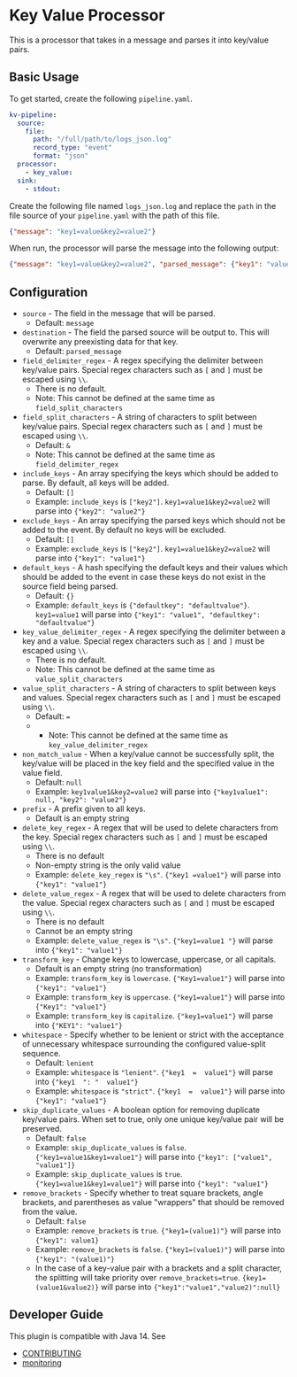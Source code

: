 # Key Value Processor
This is a processor that takes in a message and parses it into key/value pairs.

## Basic Usage
To get started, create the following `pipeline.yaml`.
```yaml
kv-pipeline:
  source:
    file:
      path: "/full/path/to/logs_json.log"
      record_type: "event"
      format: "json"
  processor:
    - key_value:
  sink:
    - stdout:
```

Create the following file named `logs_json.log` and replace the `path` in the file source of your `pipeline.yaml` with the path of this file.

```json
{"message": "key1=value&key2=value2"}
```

When run, the processor will parse the message into the following output:

```json
{"message": "key1=value&key2=value2", "parsed_message": {"key1": "value1", "key2": "value2"}}
```

## Configuration
* `source` - The field in the message that will be parsed. 
  * Default: `message`
* `destination` - The field the parsed source will be output to. This will overwrite any preexisting data for that key.
  * Default: `parsed_message`
* `field_delimiter_regex` - A regex specifying the delimiter between key/value pairs. Special regex characters such as `[` and `]` must be escaped using `\\`.
  * There is no default.
  * Note: This cannot be defined at the same time as `field_split_characters`
* `field_split_characters` - A string of characters to split between key/value pairs. Special regex characters such as `[` and `]` must be escaped using `\\`.
  * Default: `&`
  * Note: This cannot be defined at the same time as `field_delimiter_regex`
* `include_keys` - An array specifying the keys which should be added to parse. By default, all keys will be added.
  * Default: `[]`
  * Example: `include_keys` is `["key2"]`. `key1=value1&key2=value2` will parse into `{"key2": "value2"}`
* `exclude_keys` - An array specifying the parsed keys which should not be added to the event. By default no keys will be excluded.
  * Default: `[]`
  * Example: `exclude_keys` is `["key2"]`. `key1=value1&key2=value2` will parse into `{"key1": "value1"}`
* `default_keys` - A hash specifying the default keys and their values which should be added to the event in case these keys do not exist in the source field being parsed.
  * Default: `{}`
  * Example: `default_keys` is `{"defaultkey": "defaultvalue"}`. `key1=value1` will parse into `{"key1": "value1", "defaultkey": "defaultvalue"}`
* `key_value_delimiter_regex` - A regex specifying the delimiter between a key and a value. Special regex characters such as `[` and `]` must be escaped using `\\`.
  * There is no default.
  * Note: This cannot be defined at the same time as `value_split_characters`
* `value_split_characters` - A string of characters to split between keys and values. Special regex characters such as `[` and `]` must be escaped using `\\`.
  * Default: `=`
  *   * Note: This cannot be defined at the same time as `key_value_delimiter_regex`
* `non_match_value` - When a key/value cannot be successfully split, the key/value will be placed in the key field and the specified value in the value field.
  * Default: `null`
  * Example: `key1value1&key2=value2` will parse into `{"key1value1": null, "key2": "value2"}`
* `prefix` - A prefix given to all keys.
  * Default is an empty string
* `delete_key_regex` - A regex that will be used to delete characters from the key. Special regex characters such as `[` and `]` must be escaped using `\\`.
  * There is no default
  * Non-empty string is the only valid value
  * Example: `delete_key_regex` is `"\s"`. `{"key1 =value1"}` will parse into `{"key1": "value1"}`
* `delete_value_regex` - A regex that will be used to delete characters from the value. Special regex characters such as `[` and `]` must be escaped using `\\`.
  * There is no default
  * Cannot be an empty string
  * Example: `delete_value_regex` is `"\s"`. `{"key1=value1 "}` will parse into `{"key1": "value1"}`
* `transform_key` - Change keys to lowercase, uppercase, or all capitals.
  * Default is an empty string (no transformation)
  * Example: `transform_key` is `lowercase`. `{"Key1=value1"}` will parse into `{"key1": "value1"}`
  * Example: `transform_key` is `uppercase`. `{"key1=value1"}` will parse into `{"Key1": "value1"}`
  * Example: `transform_key` is `capitalize`. `{"key1=value1"}` will parse into `{"KEY1": "value1"}`
* `whitespace` - Specify whether to be lenient or strict with the acceptance of unnecessary whitespace surrounding the configured value-split sequence.
  * Default: `lenient`
  * Example: `whitespace` is `"lenient"`. `{"key1  =  value1"}` will parse into `{"key1  ": "  value1"}`
  * Example: `whitespace` is `"strict"`. `{"key1  =  value1"}` will parse into `{"key1": "value1"}`
* `skip_duplicate_values` - A boolean option for removing duplicate key/value pairs. When set to true, only one unique key/value pair will be preserved.
  * Default: `false`
  * Example: `skip_duplicate_values` is `false`. `{"key1=value1&key1=value1"}` will parse into `{"key1": ["value1", "value1"]}`
  * Example: `skip_duplicate_values` is `true`. `{"key1=value1&key1=value1"}` will parse into `{"key1": "value1"}`
* `remove_brackets` - Specify whether to treat square brackets, angle brackets, and parentheses as value "wrappers" that should be removed from the value.
  * Default: `false`
  * Example: `remove_brackets` is `true`. `{"key1=(value1)"}` will parse into `{"key1": value1}`
  * Example: `remove_brackets` is `false`. `{"key1=(value1)"}` will parse into `{"key1": "(value1)"}`
  * In the case of a key-value pair with a brackets and a split character, the splitting will take priority over `remove_brackets=true`. `{key1=(value1&value2)}` will parse into `{"key1":"value1","value2)":null}`

## Developer Guide
This plugin is compatible with Java 14. See
- [CONTRIBUTING](https://github.com/opensearch-project/data-prepper/blob/main/CONTRIBUTING.md)
- [monitoring](https://github.com/opensearch-project/data-prepper/blob/main/docs/monitoring.md)
